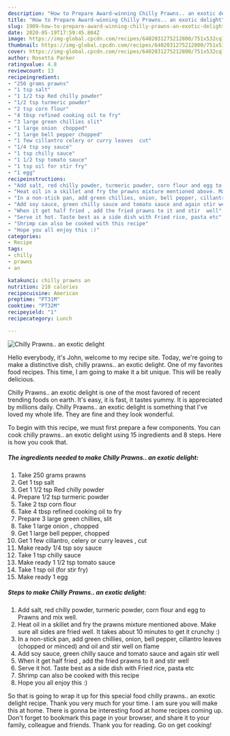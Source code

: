 ```yaml
---
description: "How to Prepare Award-winning Chilly Prawns.. an exotic delight"
title: "How to Prepare Award-winning Chilly Prawns.. an exotic delight"
slug: 1909-how-to-prepare-award-winning-chilly-prawns-an-exotic-delight
date: 2020-05-19T17:59:45.804Z
image: https://img-global.cpcdn.com/recipes/6402031275212800/751x532cq70/chilly-prawns-an-exotic-delight-recipe-main-photo.jpg
thumbnail: https://img-global.cpcdn.com/recipes/6402031275212800/751x532cq70/chilly-prawns-an-exotic-delight-recipe-main-photo.jpg
cover: https://img-global.cpcdn.com/recipes/6402031275212800/751x532cq70/chilly-prawns-an-exotic-delight-recipe-main-photo.jpg
author: Rosetta Parker
ratingvalue: 4.8
reviewcount: 13
recipeingredient:
- "250 grams prawns"
- "1 tsp salt"
- "1 1/2 tsp Red chilly powder"
- "1/2 tsp turmeric powder"
- "2 tsp corn flour"
- "4 tbsp refined cooking oil to fry"
- "3 large green chillies slit"
- "1 large onion  chopped"
- "1 large bell pepper chopped"
- "1 few cillantro celery or curry leaves  cut"
- "1/4 tsp soy sauce"
- "1 tsp chilly sauce"
- "1 1/2 tsp tomato sauce"
- "1 tsp oil for stir fry"
- "1 egg"
recipeinstructions:
- "Add salt, red chilly powder, turmeric powder, corn flour and egg to Prawns and mix well."
- "Heat oil in a skillet and fry the prawns mixture mentioned above. Make sure all sides are fried well. It takes about 10 minutes to get it crunchy :)"
- "In a non-stick pan, add green chillies, onion, bell pepper, cillantro leaves (chopped or minced) and oil and stir well on flame"
- "Add soy sauce, green chilly sauce and tomato sauce and again stir well"
- "When it get half fried , add the fried prawns to it and stir  well"
- "Serve it hot. Taste best as a side dish with Fried rice, pasta etc"
- "Shrimp can also be cooked with this recipe"
- "Hope you all enjoy this :)"
categories:
- Recipe
tags:
- chilly
- prawns
- an

katakunci: chilly prawns an 
nutrition: 210 calories
recipecuisine: American
preptime: "PT31M"
cooktime: "PT32M"
recipeyield: "1"
recipecategory: Lunch

---
```



![Chilly Prawns.. an exotic delight](https://img-global.cpcdn.com/recipes/6402031275212800/751x532cq70/chilly-prawns-an-exotic-delight-recipe-main-photo.jpg)

Hello everybody, it's John, welcome to my recipe site. Today, we're going to make a distinctive dish, chilly prawns.. an exotic delight. One of my favorites food recipes. This time, I am going to make it a bit unique. This will be really delicious.

Chilly Prawns.. an exotic delight is one of the most favored of recent trending foods on earth. It's easy, it is fast, it tastes yummy. It is appreciated by millions daily. Chilly Prawns.. an exotic delight is something that I've loved my whole life. They are fine and they look wonderful.




To begin with this recipe, we must first prepare a few components. You can cook chilly prawns.. an exotic delight using 15 ingredients and 8 steps. Here is how you cook that.

<!--inarticleads1-->

##### The ingredients needed to make Chilly Prawns.. an exotic delight:

1. Take 250 grams prawns
1. Get 1 tsp salt
1. Get 1 1/2 tsp Red chilly powder
1. Prepare 1/2 tsp turmeric powder
1. Take 2 tsp corn flour
1. Take 4 tbsp refined cooking oil to fry
1. Prepare 3 large green chillies, slit
1. Take 1 large onion , chopped
1. Get 1 large bell pepper, chopped
1. Get 1 few cillantro, celery or curry leaves , cut
1. Make ready 1/4 tsp soy sauce
1. Take 1 tsp chilly sauce
1. Make ready 1 1/2 tsp tomato sauce
1. Take 1 tsp oil (for stir fry)
1. Make ready 1 egg




<!--inarticleads2-->

##### Steps to make Chilly Prawns.. an exotic delight:

1. Add salt, red chilly powder, turmeric powder, corn flour and egg to Prawns and mix well.
1. Heat oil in a skillet and fry the prawns mixture mentioned above. Make sure all sides are fried well. It takes about 10 minutes to get it crunchy :)
1. In a non-stick pan, add green chillies, onion, bell pepper, cillantro leaves (chopped or minced) and oil and stir well on flame
1. Add soy sauce, green chilly sauce and tomato sauce and again stir well
1. When it get half fried , add the fried prawns to it and stir  well
1. Serve it hot. Taste best as a side dish with Fried rice, pasta etc
1. Shrimp can also be cooked with this recipe
1. Hope you all enjoy this :)




So that is going to wrap it up for this special food chilly prawns.. an exotic delight recipe. Thank you very much for your time. I am sure you will make this at home. There is gonna be interesting food at home recipes coming up. Don't forget to bookmark this page in your browser, and share it to your family, colleague and friends. Thank you for reading. Go on get cooking!
